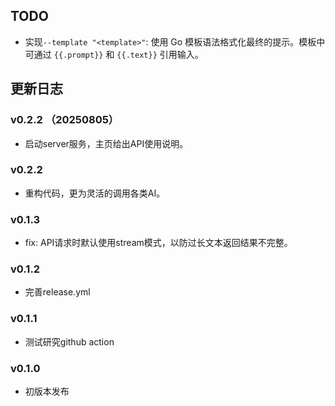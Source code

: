 
## TODO
- 实现`--template "<template>"`: 使用 Go 模板语法格式化最终的提示。模板中可通过 `{{.prompt}}` 和 `{{.text}}` 引用输入。

## 更新日志

### v0.2.2 （20250805）
- 启动server服务，主页给出API使用说明。

### v0.2.2
- 重构代码，更为灵活的调用各类AI。

### v0.1.3
- fix: API请求时默认使用stream模式，以防过长文本返回结果不完整。

### v0.1.2
- 完善release.yml

### v0.1.1
- 测试研究github action

### v0.1.0
- 初版本发布